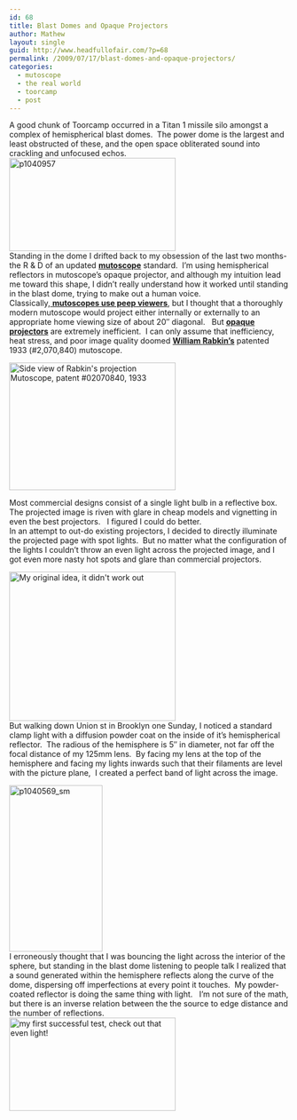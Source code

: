```yaml
---
id: 68
title: Blast Domes and Opaque Projectors
author: Mathew
layout: single
guid: http://www.headfullofair.com/?p=68
permalink: /2009/07/17/blast-domes-and-opaque-projectors/
categories:
  - mutoscope
  - the real world
  - toorcamp
  - post
---
```

A good chunk of <span><span>Toorcamp</span></span> <span>occurred</span> in a Titan 1 missile silo amongst a complex of hemispherical blast domes.  The power dome is the largest and least obstructed of these, and the open space obliterated sound into crackling and unfocused echos. [<img class="alignnone size-medium wp-image-69" title="Titan 1 Blast Dome, Toorcamp 2009" src="http://www.headfullofair.com/wp-content/uploads/2009/07/p1040957-300x168.jpg" alt="p1040957" width="300" height="168" />][1]  
Standing in the dome I drifted back to my obsession of the last two months- the R & D of an updated **[<span><span>mutoscope</span></span>][2]** standard.  I&#8217;m using hemispherical reflectors in <span><span>mutoscope&#8217;s</span></span> opaque projector, and although my intuition lead me toward this shape, I didn&#8217;t really understand how it worked until standing in the blast dome, trying to make out a human voice.  
Classically,[ **<span><span>mutoscopes</span></span> use peep viewers**][2], but I thought that a thoroughly modern <span><span>mutoscope</span></span> would project either internally or externally to an appropriate home viewing size of about 20&#8243; diagonal.   But **[opaque projectors][3]** are extremely inefficient.  I can only assume that inefficiency, heat stress, and poor image quality doomed **[William <span><span>Rabkin&#8217;s</span></span>][4]** patented 1933 (#2,070,840) <span><span>mutoscope</span></span>.

[<img class="alignnone size-medium wp-image-70" title="Side view of Rabkin's projection Mutoscope, patent #02070840, 1933" src="http://www.headfullofair.com/wp-content/uploads/2009/07/01_02070840_exp-300x230.png" alt="Side view of Rabkin's projection Mutoscope, patent #02070840, 1933" width="300" height="230" />][5]

Most commercial designs consist of a single <span>light bulb</span> in a reflective box.  The projected image is riven with glare in cheap models and <span>vignetting</span> in even the best projectors.   I figured I could do better.  
In an attempt to out-do existing projectors, I decided to directly illuminate the projected page with spot lights.  But no matter what the configuration of the lights I couldn&#8217;t throw an even light across the projected image, and I got even more nasty hot spots and glare than commercial projectors.

[<img class="alignnone size-medium wp-image-71" title="My original idea, it didn't work out" src="http://www.headfullofair.com/wp-content/uploads/2009/07/p1040354c-300x269.jpg" alt="My original idea, it didn't work out" width="300" height="269" />][6]  
But walking down Union st in Brooklyn one Sunday, I noticed a standard clamp light with a diffusion powder coat on the inside of it&#8217;s hemispherical reflector.  The <span><span>radious</span></span> of the hemisphere is 5&#8243; in diameter, not far off the focal distance of my 125mm lens.  By facing my lens at the top of the hemisphere and facing my lights inwards such that their filaments are level with the picture plane,  I created a perfect band of light across the image.

[<img class="alignnone size-medium wp-image-72" title="The prototype setup, lights flush with the image plane" src="http://www.headfullofair.com/wp-content/uploads/2009/07/p1040569_sm-168x300.jpg" alt="p1040569_sm" width="168" height="300" />][7]  
<span>I erroneously thought that I was bouncing the light across the interior of the sphere, but standing in the blast dome listening to people talk I realized that a sound generated within the hemisphere reflects along the curve of the dome, dispersing off imperfections at every point it touches.  My powder-coated reflector is doing the same thing with light.   I&#8217;m not sure of the math, but there is an inverse relation between the the source to edge distance and the number of reflections. </span>  
[<img class="alignnone size-medium wp-image-73" title="my first successful test, check out that even light!" src="http://www.headfullofair.com/wp-content/uploads/2009/07/p1040567_sm-300x168.jpg" alt="my first successful test, check out that even light!" width="300" height="168" />][8]

 [1]: http://www.headfullofair.com/wp-content/uploads/2009/07/p1040957.jpg
 [2]: http://www.headfullofair.com/2009/05/17/what-the-butler-saw/
 [3]: http://www.luikerwaal.com/newframe_uk.htm?/epidia_uk.htm
 [4]: http://www.time.com/time/magazine/article/0,9171,711649-1,00.html
 [5]: http://www.headfullofair.com/wp-content/uploads/2009/07/01_02070840_exp.png
 [6]: http://www.headfullofair.com/wp-content/uploads/2009/07/p1040354c.jpg
 [7]: http://www.headfullofair.com/wp-content/uploads/2009/07/p1040569_sm.jpg
 [8]: http://www.headfullofair.com/wp-content/uploads/2009/07/p1040567_sm.jpg